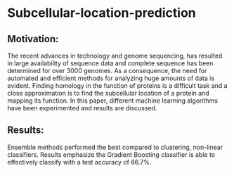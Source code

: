 # Subcellular-location-prediction
## Motivation: 
The recent advances in technology and genome sequencing, has resulted in large availability of sequence
data and complete sequence has been determined for over 3000 genomes. As a consequence, the need for automated
and efficient methods for analyzing huge amounts of data is evident. Finding homology in the function of proteins is a
difficult task and a close approximation is to find the subcellular location of a protein and mapping its function. In this
paper, different machine learning algorithms have been experimented and results are discussed.

## Results: 
Ensemble methods performed the best compared to clustering, non-linear classifiers. Results emphasize the
Gradient Boosting classifier is able to effectively classify with a test accuracy of 66.7%.
